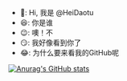- :grimacing:: Hi, 我是 @HeiDaotu
- :satisfied:: 你是谁
- :wink:: 噢！不
- :smirk:: 我好像看到你了
- :joy:: 为什么要来看我的GitHub呢

<!---
HeiDaotu/HeiDaotu is a ✨ special ✨ repository because its `README.md` (this file) appears on your GitHub profile.
You can click the Preview link to take a look at your changes.
--->
[![Anurag's GitHub stats](https://github-readme-stats.vercel.app/api?username=HeiDaotu)](https://github.com/anuraghazra/github-readme-stats)
